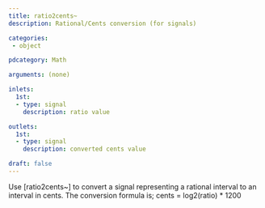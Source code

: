 ```yaml
---
title: ratio2cents~
description: Rational/Cents conversion (for signals)

categories:
 - object

pdcategory: Math

arguments: (none)

inlets: 
  1st:
  - type: signal
    description: ratio value

outlets:
  1st:
  - type: signal
    description: converted cents value

draft: false
---
```


Use [ratio2cents~] to convert a signal representing a rational interval to an interval in cents. The conversion formula is;
cents = log2(ratio) * 1200